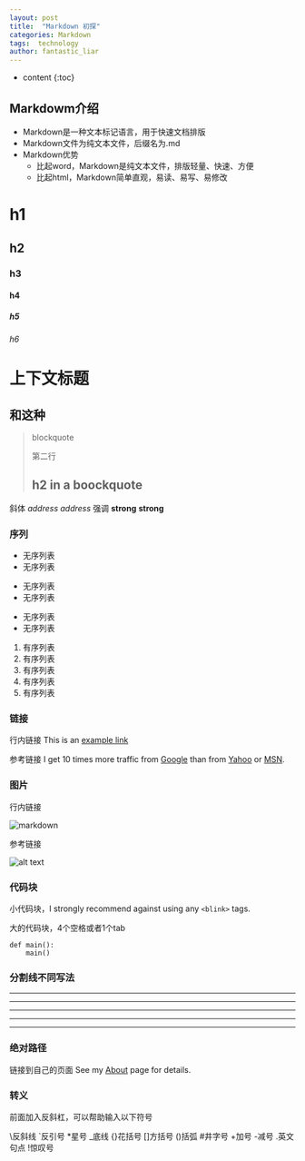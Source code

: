 ```yaml
---
layout: post
title:  "Markdown 初探"
categories: Markdown
tags:  technology
author: fantastic_liar
---
```


* content
{:toc}

## Markdowm介绍
* Markdown是一种文本标记语言，用于快速文档排版
* Markdown文件为纯文本文件，后缀名为.md
* Markdown优势
    * 比起word，Markdown是纯文本文件，排版轻量、快速、方便
    * 比起html，Markdown简单直观，易读、易写、易修改 




# h1
## h2
### h3
#### h4
##### h5
###### h6

上下文标题
===

和这种
---
> blockquote
> 
> 第二行
>
>## h2 in a boockquote

斜体 _address_ *address*
强调 __strong__ **strong**

### 序列

* 无序列表
* 无序列表
+ 无序列表
+ 无序列表
- 无序列表
- 无序列表


1. 有序列表
2. 有序列表
3. 有序列表
4. 有序列表
5. 有序列表

### 链接

行内链接
This is an [example link](http://www.baidu.com)

参考链接
I get 10 times more traffic from [Google][1] than from
[Yahoo][2] or [MSN][3].

[1]: http://google.com/ "Google"
[2]: http://search.yahoo.com/ "Yahoo Search"
[3]: http://search.msn.com/ "MSN Search"

### 图片

行内链接

![markdown](http://www.zoues.com/wp-content/uploads/2015/10/u237229786256418493fm11gp0.jpg)

参考链接

![alt text][id]

[id]: http://www.zoues.com/wp-content/uploads/2015/10/u237229786256418493fm11gp0.jpg "Title"

### 代码块

小代码块，I strongly recommend against using any `<blink>` tags.

大的代码块，4个空格或者1个tab

    def main():
        main()

### 分割线不同写法

* * *

***

*****

- - -

---------------------------------------

### 绝对路径

链接到自己的页面
See my [About](/about/) page for details.

### 转义

前面加入反斜杠，可以帮助输入以下符号

\反斜线 \`反引号 *星号 _底线 {}花括号 []方括号 ()括弧 \#井字号 +加号 -减号 .英文句点 !惊叹号
    
